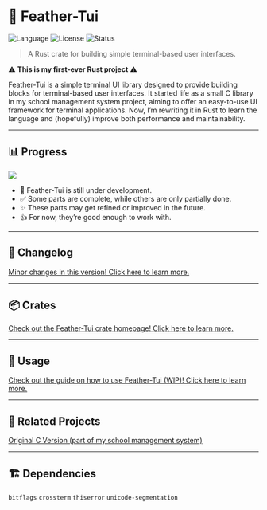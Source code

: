 # 🦀 Feather-Tui

![Language](https://img.shields.io/badge/language-Rust-orange?logo=rust)
![License](https://img.shields.io/badge/license-Apache--2.0-blue)
![Status](https://img.shields.io/badge/status-WIP-yellow)

> A Rust crate for building simple terminal-based user interfaces.

⚠️ **This is my first-ever Rust project** ⚠️  

Feather-Tui is a simple terminal UI library designed to provide building blocks for terminal-based user interfaces. It started life as a small C library in my school management system project, aiming to offer an easy-to-use UI framework for terminal applications. Now, I’m rewriting it in Rust to learn the language and (hopefully) improve both performance and maintainability.

---

## 📊 Progress

![](https://geps.dev/progress/80)

* 🚧 Feather-Tui is still under development.  
* ✅ Some parts are complete, while others are only partially done.  
* ✨ These parts may get refined or improved in the future.  
* 👍 For now, they’re good enough to work with.  

---

## 📝 Changelog

[Minor changes in this version! Click here to learn more.](https://github.com/Nongtajkrub/Feather-Tui/wiki/Changes#v311)

---

## 📦 Crates

[Check out the Feather-Tui crate homepage! Click here to learn more.](https://crates.io/crates/feather-tui)

---

## 🚀 Usage

[Check out the guide on how to use Feather-Tui (WIP)! Click here to learn more.](https://github.com/Nongtajkrub/Feather-Tui/wiki/Guide)

---

## 🌱 Related Projects

[Original C Version (part of my school management system)](https://github.com/nongtajkrub/school-management)

---

## 🏗️ Dependencies

`bitflags` `crossterm` `thiserror` `unicode-segmentation`
